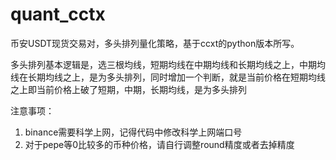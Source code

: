 # quant_cctx
币安USDT现货交易对，多头排列量化策略，基于ccxt的python版本所写。

多头排列基本逻辑是，选三根均线，短期均线在中期均线和长期均线之上，中期均线在长期均线之上，是为多头排列，同时增加一个判断，就是当前价格在短期均线之上即当前价格上破了短期，中期，长期均线，是为多头排列

注意事项：
1. binance需要科学上网，记得代码中修改科学上网端口号
2. 对于pepe等0比较多的币种价格，请自行调整round精度或者去掉精度
